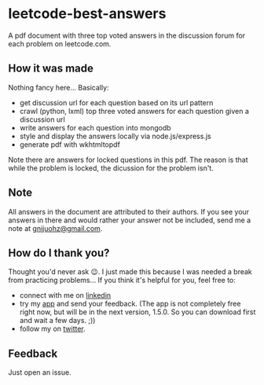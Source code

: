 # leetcode-best-answers

A pdf document with three top voted answers in the discussion forum for each problem on leetcode.com.

## How it was made

Nothing fancy here... Basically:

- get discussion url for each question based on its url pattern
- crawl (python, lxml) top three voted answers for each question given a discussion url
- write answers for each question into mongodb
- style and display the answers locally via node.js/express.js
- generate pdf with wkhtmltopdf

Note there are answers for locked questions in this pdf. The reason is that while the problem is locked, the dicussion for the problem isn't.


## Note

All answers in the document are attributed to their authors. If you see your answers in there and would rather your answer not be included, send me a note at gnijuohz@gmail.com.


## How do I thank you?

Thought you'd never ask 😉. I just made this because I was needed a break from practicing problems... If you think it's helpful for you, feel free to:

- connect with me on [linkedin](https://www.ca.linkedin.com/in/gnijuohz)  
- try my [app](https://itunes.apple.com/us/app/geeksforgeeks-reader-read/id991254978?mt=8) and send your feedback. (The app is not completely free right now, but will be in the next version, 1.5.0. So you can download first and wait a few days. ;))
- follow my on [twitter](https://twitter.com/gnijuohz).

## Feedback

Just open an issue.
